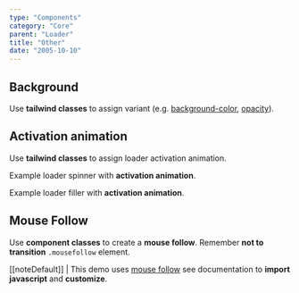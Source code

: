 ```yaml
---
type: "Components"
category: "Core"
parent: "Loader"
title: "Other"
date: "2005-10-10"
---
```


## Background

Use **tailwind classes** to assign variant (e.g. [background-color](https://tailwindcss.com/docs/background-color), [opacity](https://tailwindcss.com/docs/opacity)).

<demo>
  <demovanilla src="vanilla/components/core/loader/background-spinner">
  </demovanilla>
  <demovanilla src="vanilla/components/core/loader/background-filler">
  </demovanilla>
</demo>

## Activation animation

Use **tailwind classes** to assign loader activation animation. 

Example loader spinner with **activation animation**.

<demo>
  <demovanilla src="vanilla/components/core/loader/js-spinner">
  </demovanilla>
</demo>

Example loader filler with **activation animation**.

<demo>
  <demovanilla src="vanilla/components/core/loader/js-filler">
  </demovanilla>
</demo>

## Mouse Follow

Use **component classes** to create a **mouse follow**. Remember **not to transition** `.mousefollow` element.

[[noteDefault]]
| This demo uses [mouse follow](/components/addons/animation/mousefollow) see documentation to **import javascript** and **customize**.

<demo>
  <demovanilla src="vanilla/components/addons/animation/mousefollow">
  </demovanilla>
</demo>
